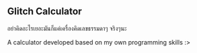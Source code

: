 ## Glitch Calculator
อย่าคิดอะไรเยอะมันก็แค่เครื่องคิดเลขธรรมดาๆ จริงๆนะ

A calculator developed based on my own programming skills :>
